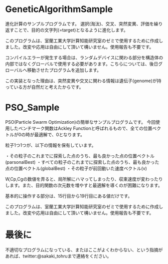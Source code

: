 # GeneticAlgorithmSample

進化計算のサンプルプログラムです。
選択(淘汰)、交叉、突然変異、評価を繰り返すことで、目的の文字列(=target)となるように進化します。

このプログラムは、室蘭工業大学計算知能研究室のゼミで使用するために作成しました。改変や応用は自由にして頂いて構いません。使用報告も不要です。

コンパイルエラーが発生する場合は、ランダムデバイスに関わる部分を構造体の内部ではなくグローバルで使用する必要があります。こちらについては、後日グローバルへ移動させたプログラムを追加します。

この実装となった理由は、突然変異や交叉に関わる情報は遺伝子(genome)が持っている方が自然だと考えたからです。


# PSO_Sample

PSO(Particle Swarm Optimization)の簡単なサンプルプログラムです。
今回使用したベンチマーク関数はAckley Functionと呼ばれるもので、全ての位置ベクトルが0の時が最適解で、0となります。

粒子1つ1つが、以下の情報を保有しています。

・その粒子のこれまでに探索した点のうち、最も良かった点の位置ベクトル(parsonalBest)
・すべての粒子のこれまでに探索した点のうち、最も良かった点の位置ベクトル(globalBest)
・その粒子が前回動いた速度ベクトル(v)

W,Cp,Cgの数値を弄ると、局所解にハマってしまったり、収束速度が変わったりします。また、目的関数の次元数を増やすと最適解を導くのが困難になります。

基本的に操作する部分は、15行目から19行目にある値だけです。

このプログラムは、室蘭工業大学計算知能研究室のゼミで使用するために作成しました。改変や応用は自由にして頂いて構いません。使用報告も不要です。


# 最後に

不適切なプログラムになっている、またはここがよくわからない、という指摘があれば、twitter:@sakaki_tohruまで連絡をください。